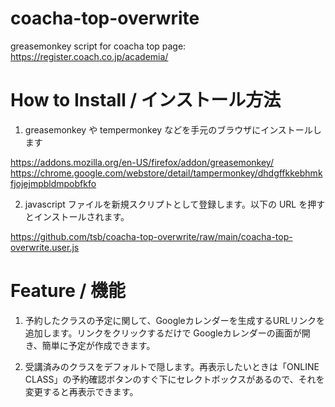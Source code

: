 # coacha-top-overwrite
greasemonkey script for coacha top page: https://register.coach.co.jp/academia/

# How to Install / インストール方法
1. greasemonkey や tempermonkey などを手元のブラウザにインストールします

https://addons.mozilla.org/en-US/firefox/addon/greasemonkey/
https://chrome.google.com/webstore/detail/tampermonkey/dhdgffkkebhmkfjojejmpbldmpobfkfo

2. javascript ファイルを新規スクリプトとして登録します。以下の URL を押すとインストールされます。

https://github.com/tsb/coacha-top-overwrite/raw/main/coacha-top-overwrite.user.js

# Feature / 機能
1. 予約したクラスの予定に関して、Googleカレンダーを生成するURLリンクを追加します。リンクをクリックするだけで Googleカレンダーの画面が開き、簡単に予定が作成できます。

2. 受講済みのクラスをデフォルトで隠します。再表示したいときは「ONLINE CLASS」の予約確認ボタンのすぐ下にセレクトボックスがあるので、それを変更すると再表示できます。

